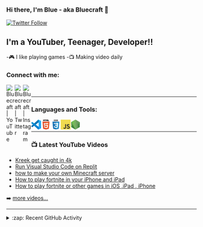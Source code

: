 ### Hi there, I'm Blue - aka Bluecraft 👋 

[![Twitter Follow](https://img.shields.io/twitter/follow/SubtoBluecraft?color=1DA1F2&logo=twitter&style=for-the-badge)](https://twitter.com/intent/follow?original_referer=https%3A%2F%2Fgithub.com%FSubtoBluecraft&screen_name=SubtoBluecraft)

## I'm a YouTuber, Teenager, Developer!!
-🎮 I like playing games
-📺 Making video daily

### Connect with me:

[<img align="left" alt="Bluecraft | YouTube" width="22px" src="https://cdn.jsdelivr.net/npm/simple-icons@v3/icons/youtube.svg" />][youtube]
[<img align="left" alt="Bluecraft | Twitter" width="22px" src="https://cdn.jsdelivr.net/npm/simple-icons@v3/icons/twitter.svg" />][twitter]
[<img align="left" alt="Bluecraft  | Instagram" width="22px" src="https://cdn.jsdelivr.net/npm/simple-icons@v3/icons/instagram.svg" />][instagram]
<br />

---

### Languages and Tools:

<img align="left" alt="Visual Studio Code" width="26px" src="https://raw.githubusercontent.com/github/explore/80688e429a7d4ef2fca1e82350fe8e3517d3494d/topics/visual-studio-code/visual-studio-code.png" />
<img align="left" alt="HTML5" width="26px" src="https://raw.githubusercontent.com/github/explore/80688e429a7d4ef2fca1e82350fe8e3517d3494d/topics/html/html.png" />
<img align="left" alt="CSS3" width="26px" src="https://raw.githubusercontent.com/github/explore/80688e429a7d4ef2fca1e82350fe8e3517d3494d/topics/css/css.png" />
<img align="left" alt="JavaScript" width="26px" src="https://raw.githubusercontent.com/github/explore/80688e429a7d4ef2fca1e82350fe8e3517d3494d/topics/javascript/javascript.png" />
<img align="left" alt="Node.js" width="26px" src="https://raw.githubusercontent.com/github/explore/80688e429a7d4ef2fca1e82350fe8e3517d3494d/topics/nodejs/nodejs.png" />
<br />

---

### 📺 Latest YouTube Videos

<!-- YOUTUBE:START -->
- [Kreek get caught in 4k](https://www.youtube.com/watch?v=b9cLSWGhtPU)
- [Run Visual Studio Code on Replit](https://www.youtube.com/watch?v=xKkhWpxsuV0)
- [how to make your own Minecraft server](https://www.youtube.com/watch?v=X9rKgr_uqPI)
- [How to play fortnite in your iPhone and iPad](https://www.youtube.com/watch?v=WwMeDOmkZdw)
- [How to play fortnite or other games in iOS ,iPad , iPhone](https://www.youtube.com/watch?v=e6sNIw5fJvU)
<!-- YOUTUBE:END -->

➡️ [more videos...](https://youtube.com/channel/UCTEEiT-zFAL0gNSFYU_CeYA)

---

<details>
  <summary>:zap: Recent GitHub Activity</summary>
  
<!--START_SECTION:activity-->
1. ❗️ Opened issue [#1](https://github.com/AsjadOooO/ddos-attack-tool/issues/1) in [AsjadOooO/ddos-attack-tool](https://github.com/AsjadOooO/ddos-attack-tool)
2. ❗️ Opened issue [#12](https://github.com/CTK-WARRIOR/Discord-Bot-For-Starters/issues/12) in [CTK-WARRIOR/Discord-Bot-For-Starters](https://github.com/CTK-WARRIOR/Discord-Bot-For-Starters)
3. 💪 Opened PR [#11](https://github.com/CTK-WARRIOR/Discord-Bot-For-Starters/pull/11) in [CTK-WARRIOR/Discord-Bot-For-Starters](https://github.com/CTK-WARRIOR/Discord-Bot-For-Starters)
<!--END_SECTION:activity-->

</details>

[twitter]: https://twitter.com/Bluecraftplayz
[youtube]: https://youtube.com/channel/UCTEEiT-zFAL0gNSFYU_CeYA
[instagram]: https://instagram.com/insta_bluecraft
